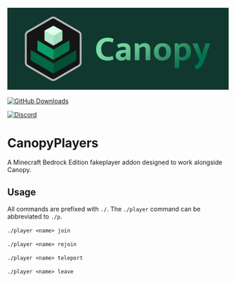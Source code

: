 ![Canopy Logo](./canopylogo_banner.jpg)

[![GitHub Downloads](https://img.shields.io/github/downloads/ForestOfLight/CanopyPlayers/total?label=Github%20downloads&logo=github)](https://github.com/ForestOfLight/CanopyPlayers/releases/latest)
<!-- [![Curseforge Downloads](https://cf.way2muchnoise.eu/full_1062078_downloads.svg)](https://www.curseforge.com/minecraft-bedrock/addons/canopy) -->
[![Discord](https://badgen.net/discord/members/9KGche8fxm?icon=discord&label=Discord&list=what)](https://discord.gg/9KGche8fxm)

# CanopyPlayers
A Minecraft Bedrock Edition fakeplayer addon designed to work alongside Canopy.

## Usage
All commands are prefixed with `./`. The `./player` command can be abbreviated to `./p`.

`./player <name> join`

`./player <name> rejoin`

`./player <name> teleport`

`./player <name> leave`